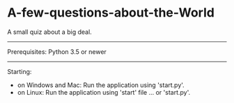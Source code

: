 # A-few-questions-about-the-World
A small quiz about a big deal.
______________
Prerequisites:
Python 3.5 or newer

--------------
Starting:
- on Windows and Mac: Run the application using 'start.py'.
- on Linux: Run the application using 'start' file ... or 'start.py'.
